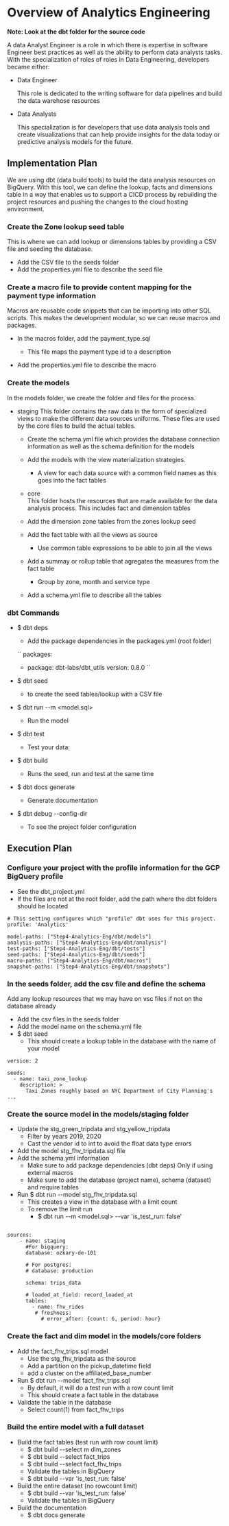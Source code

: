 # Overview of Analytics Engineering

**Note: Look at the dbt folder for the source code**

A data Analyst Engineer is a role in which there is expertise in software Engineer best practices as well as the ability to perform data analysts tasks. With the specialization of roles
of roles in Data Engineering, developers became either:

- Data Engineer
  
     This role is dedicated to the writing software for data pipelines and build the data warehose resources

- Data Analysts

     This specialization is for developers that use data analysis tools and create visualizations that can help provide insights for the data today or predictive
     analysis models for the future.

## Implementation Plan

We are using dbt (data build tools) to build the data analysis resources on BigQuery. With this tool, we can define the lookup, facts and dimensions table in a way 
that enables us to support a CICD process by rebuilding the project resources and pushing the changes to the cloud hosting environment.

### Create the Zone lookup seed table

This is where we can add lookup or dimensions tables by providing a CSV file and seeding the database.

  - Add the CSV file to the seeds folder
  - Add the properties.yml file to describe the seed file


### Create a macro file to provide content mapping for the payment type information

 Macros are reusable code snippets that can be importing into other SQL scripts. This makes the development modular, so we can reuse macros and packages.

  - In the macros folder, add the payment_type.sql
    - This file maps the payment type id to a description

  - Add the properties.yml file to describe the macro

### Create the models

  In the models folder, we create the folder and files for the process. 
  
  - staging
    This folder contains the raw data in the form of specialized views to make the different data sources uniforms. These files are used by the core files to build the
    actual tables.

    - Create the schema.yml file which provides the database connection information as well as the schema definition for the models
    - Add the models with the view materialization strategies. 
       - A view for each data source with a common field names as this goes into the fact tables

    - core   
     This folder hosts the resources that are made available for the data analysis process. This includes fact and dimension tables

     - Add the dimension zone tables from the zones lookup seed
     - Add the fact table with all the views as source
         - Use common table expressions to be able to join all the views
     - Add a summay or rollup table that agregates the measures from the fact table
        - Group by zone, month and service type
    - Add a schema.yml file to describe all the tables

### dbt Commands

- $ dbt deps 
  - Add the package dependencies in the packages.yml (root folder)   
  
  ``
    packages:
    - package: dbt-labs/dbt_utils
        version: 0.8.0
  ``

- $ dbt seed 
  - to create the seed tables/lookup with a CSV file
- $ dbt run --m <model.sql>
  - Run the model
- $ dbt test
  - Test your data: 
- $ dbt build 
  - Runs the seed, run and test at the same time
- $ dbt docs generate
  - Generate documentation 
- $ dbt debug --config-dir
  - To see the project folder configuration

## Execution Plan

### Configure your project with the profile information for the GCP BigQuery profile
- See the dbt_project.yml
- If the files are not at the root folder, add the path where the dbt folders should be located

```
# This setting configures which "profile" dbt uses for this project.
profile: 'Analytics'

model-paths: ["Step4-Analytics-Eng/dbt/models"]
analysis-paths: ["Step4-Analytics-Eng/dbt/analysis"]
test-paths: ["Step4-Analytics-Eng/dbt/tests"]
seed-paths: ["Step4-Analytics-Eng/dbt/seeds"]
macro-paths: ["Step4-Analytics-Eng/dbt/macros"]
snapshot-paths: ["Step4-Analytics-Eng/dbt/snapshots"]

```

### In the seeds folder, add the csv file and define the schema
Add any lookup resources that we may have on vsc files if not on the database already
- Add the csv files in the seeds folder
- Add the model name on the schema.yml file
- $ dbt seed
    - This should create a lookup table in the database with the name of your model

```
version: 2

seeds: 
  - name: taxi_zone_lookup
    description: >
      Taxi Zones roughly based on NYC Department of City Planning's ...
```

### Create the source model in the models/staging folder
- Update the stg_green_tripdata and stg_yellow_tripdata
    - Filter by years 2019, 2020
    - Cast the vendor id to int to avoid the float data type errors
- Add the model stg_fhv_tripdata.sql file 
- Add the schema.yml information
    - Make sure to add package dependencies (dbt deps) Only if using external macros
    - Make sure to add the database (project name), schema (dataset) and require tables
- Run $ dbt run --model stg_fhv_tripdata.sql
    - This creates a view in the database with a limit count
    - To remove the limit run 
        - $ dbt run --m <model.sql> --var 'is_test_run: false'

```

sources:
    - name: staging
      #For bigquery:
      database: ozkary-de-101

      # For postgres:
      # database: production

      schema: trips_data

      # loaded_at_field: record_loaded_at
      tables:
        - name: fhv_rides
         # freshness:
           # error_after: {count: 6, period: hour}

```

### Create the fact and dim model in the models/core folders
- Add the fact_fhv_trips.sql model
    - Use the stg_fhv_tripdata as the source
    - Add a partition on the pickup_datetime field
    - add a cluster on the affiliated_base_number
- Run $ dbt run --model fact_fhv_trips.sql 
    - By default, it will do a test run with a row count limit
    - This should create a fact table in the database
- Validate the table in the database
    - Select count(1) from fact_fhv_trips

### Build the entire model with a full dataset
- Build the fact tables (test run with row count limit)
    - $ dbt build --select m dim_zones 
    - $ dbt build --select fact_trips 
    - $ dbt build --select fact_fhv_trips
    - Validate the tables in BigQuery
    - $ dbt build  --var 'is_test_run: false'
- Build the entire dataset (no rowcount limit)    
    - $ dbt build  --var 'is_test_run: false'
    - Validate the tables in BigQuery
- Build the documentation
    - $ dbt docs generate


    
    
